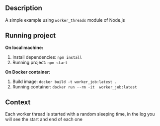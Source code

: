 ## Description
A simple example using `worker_threads` module of Node.js

## Running project
**On local machine:**
1. Install dependencies: `npm install`
2. Running project: `npm start`

**On Docker container:**

1. Build image: `docker build -t worker_job:latest .`
2. Running container: `docker run --rm -it  worker_job:latest`

## Context
Each worker thread is started with a random sleeping time, in the log you will see the start and end of each one
